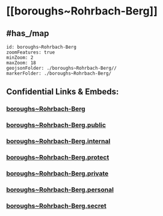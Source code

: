 # [[boroughs~Rohrbach-Berg]] 


## #has_/map  



```leaflet
id: boroughs~Rohrbach-Berg
zoomFeatures: true 
minZoom: 2 
maxZoom: 18
geojsonFolder: ./boroughs~Rohrbach-Berg//
markerFolder: ./boroughs~Rohrbach-Berg/
```


## Confidential Links & Embeds: 

### [boroughs~Rohrbach-Berg](/_Standards/Earth/Continent/Europe/Europe~Central/Austria/Austrias_States/Oberösterreich/counties~OÖ/Rohrbach/cities~Rohrbach/Rohrbach-Berg/boroughs~Rohrbach-Berg.md) 

### [boroughs~Rohrbach-Berg.public](/_public/Earth/Continent/Europe/Europe~Central/Austria/Austrias_States/Oberösterreich/counties~OÖ/Rohrbach/cities~Rohrbach/Rohrbach-Berg/boroughs~Rohrbach-Berg.public.md) 

### [boroughs~Rohrbach-Berg.internal](/_internal/Earth/Continent/Europe/Europe~Central/Austria/Austrias_States/Oberösterreich/counties~OÖ/Rohrbach/cities~Rohrbach/Rohrbach-Berg/boroughs~Rohrbach-Berg.internal.md) 

### [boroughs~Rohrbach-Berg.protect](/_protect/Earth/Continent/Europe/Europe~Central/Austria/Austrias_States/Oberösterreich/counties~OÖ/Rohrbach/cities~Rohrbach/Rohrbach-Berg/boroughs~Rohrbach-Berg.protect.md) 

### [boroughs~Rohrbach-Berg.private](/_private/Earth/Continent/Europe/Europe~Central/Austria/Austrias_States/Oberösterreich/counties~OÖ/Rohrbach/cities~Rohrbach/Rohrbach-Berg/boroughs~Rohrbach-Berg.private.md) 

### [boroughs~Rohrbach-Berg.personal](/_personal/Earth/Continent/Europe/Europe~Central/Austria/Austrias_States/Oberösterreich/counties~OÖ/Rohrbach/cities~Rohrbach/Rohrbach-Berg/boroughs~Rohrbach-Berg.personal.md) 

### [boroughs~Rohrbach-Berg.secret](/_secret/Earth/Continent/Europe/Europe~Central/Austria/Austrias_States/Oberösterreich/counties~OÖ/Rohrbach/cities~Rohrbach/Rohrbach-Berg/boroughs~Rohrbach-Berg.secret.md)

